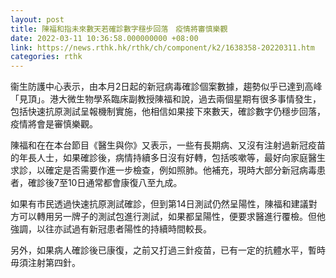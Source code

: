 ```yaml
---
layout: post
title: 陳福和指未來數天若確診數字穩步回落　疫情將審慎樂觀
date: 2022-03-11 10:36:58.000000000 +08:00
link: https://news.rthk.hk/rthk/ch/component/k2/1638358-20220311.htm
categories: rthk
---
```


衞生防護中心表示，由本月2日起的新冠病毒確診個案數據，趨勢似乎已達到高峰「見頂」。港大微生物學系臨床副教授陳福和說，過去兩個星期有很多事情發生，包括快速抗原測試呈報機制實施，他相信如果接下來數天，確診數字仍穩步回落，疫情將會是審慎樂觀。

陳福和在在本台節目《醫生與你》又表示，一些有長期病、又沒有注射過新冠疫苗的年長人士，如果確診後，病情持續多日沒有好轉，包括咳嗽等，最好向家庭醫生求診，以確定是否需要作進一步檢查，例如照肺。他補充，現時大部分新冠病毒患者，確診後7至10日通常都會康復八至九成。

如果有市民透過快速抗原測試確診，但到第14日測試仍然呈陽性，陳福和建議對方可以轉用另一牌子的測試包進行測試，如果都呈陽性，便要求醫進行覆檢。但他強調，以往亦試過有新冠患者陽性的持續時間較長。

另外，如果病人確診後已康復，之前又打過三針疫苗，已有一定的抗體水平，暫時毋須注射第四針。
